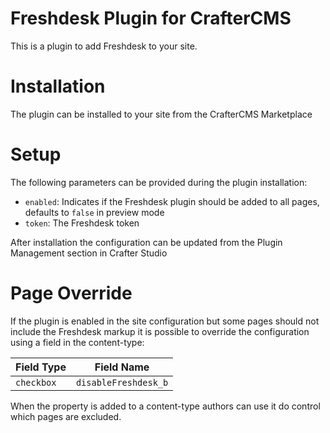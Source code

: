 # Freshdesk Plugin for CrafterCMS

This is a plugin to add Freshdesk to your site.

# Installation

The plugin can be installed to your site from the CrafterCMS Marketplace

# Setup

The following parameters can be provided during the plugin installation:

- `enabled`: Indicates if the Freshdesk plugin should be added to all pages, defaults to `false` in preview mode
- `token`: The Freshdesk token

After installation the configuration can be updated from the Plugin Management section in Crafter Studio

# Page Override

If the plugin is enabled in the site configuration but some pages should not include the Freshdesk markup it is possible
to override the configuration using a field in the content-type:

| Field Type |  Field Name          |
|------------|----------------------|
| `checkbox` | `disableFreshdesk_b` |

When the property is added to a content-type authors can use it do control which pages are excluded.
